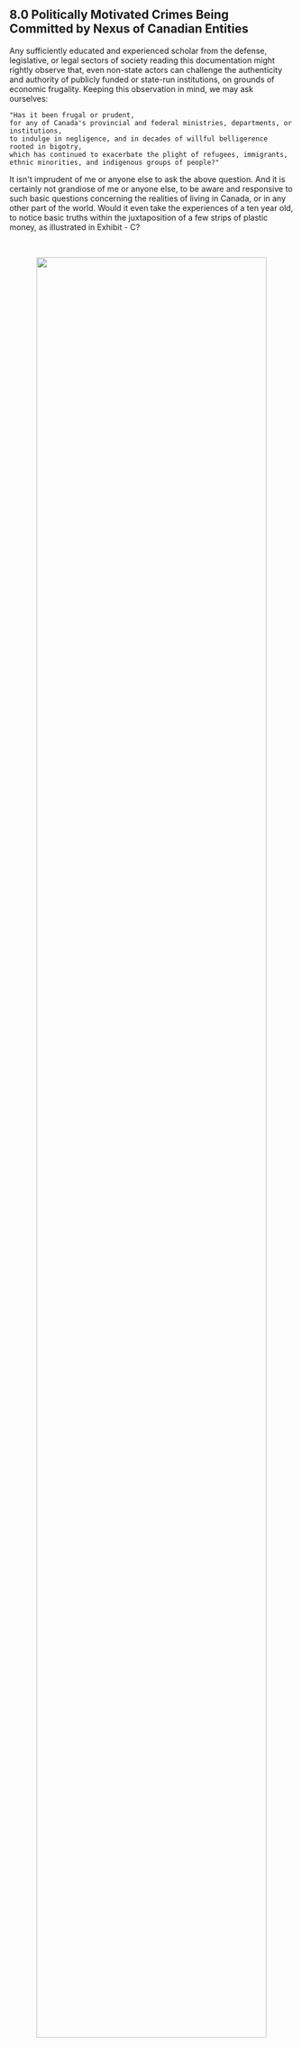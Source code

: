 ## 8.0 Politically Motivated Crimes Being Committed by Nexus of Canadian Entities

Any sufficiently educated and experienced scholar from the defense, legislative, or legal sectors of society reading this documentation might rightly observe that, even non-state actors can challenge the authenticity and authority of publicly funded or state-run institutions, on grounds of economic frugality. Keeping this observation in mind, we may ask ourselves: 

```
"Has it been frugal or prudent, 
for any of Canada's provincial and federal ministries, departments, or institutions, 
to indulge in negligence, and in decades of willful belligerence rooted in bigotry, 
which has continued to exacerbate the plight of refugees, immigrants, ethnic minorities, and indigenous groups of people?"
```

It isn't imprudent of me or anyone else to ask the above question. And it is certainly not grandiose of me or anyone else, to be aware and responsive to such basic questions concerning the realities of living in Canada, or in any other part of the world. Would it even take the experiences of a ten year old, to notice basic truths within the juxtaposition of a few strips of plastic money, as illustrated in Exhibit - C?

<br>

<p align="center">
    <img width="90%" src="/reference_images/exhibit-c.jpg"></img>
    <br>
    | Copyright (C), Sameer A. Khan, 2023. All Rights Reserved. |
</p>

<br>

But, perhaps, ten year old individuals in Canada, wouldn't go around making dozens of those unique, 'defaced' strips of plastic, to then use them on a daily basis as non-fungible-tokens in local shops and mercantile establishments. Or would they? 

Maybe they would instead support their friends and family, by cheering them on, or even joining them in a peaceful rally out on the streets with posters and placards, because they have the youth and energy to do so. However, I'm more mindful of how and where I spend my energies; now I'm too old to walk around under the midday sun, to hold placards up against rubber bullets and batons, alongside other honky-tonk women, mad dogs, and Englishmen. 

So it has been easier for me to make my stand against violence and repression, and give voice to the silently oppressed by using whatever meager resources, GIFs, and gifts I have. 

>When my basic human rights and life were being violated by Dr. Alexandra Paventi-Douglas and social worker Scott Grant of CMHA, they repeatedly told me in strong terms, that they did not approve of the content in my posts on Twitter and on GitHub, and that such content were 'a clear indicator of mental illness.' 
>
>Most egregious and insidious violation of my confidence committed by members of CMHA was due to their prying and gas-lighting behaviors. I had never given my social-media address to them, the only way they could have even found out about my online activities and posts, was through the assistance of Canadian policing and intelligence agencies. Upon going through my online posts, those individuals found fiendish ways to use the content of my art-work and writings against me, via government-sponsored instruments of repressive violence and torture. 

So, it wasn't too surprising for me to be put down for sharing a peaceful form of protest via my creative outputs, or to be tortured, denigrated, maligned, and to even be put through incarceration with near fatal punitive injuries thrust upon me by authority figures working for state-sponsored institutions. Such Canadian civic authorities have continued to commit insidious crimes against peoples of color, from their ivory towers perched upon 'high moral grounds' and 'professional indemnity.' Too many of them are murderous hypocrites, who only superficially portray themselves as humanitarian legalists with sensitivity, empathy, and compassion towards the struggles of people like Uighurs, Rohinghayas, Syrians, Iranians, Ethiopians, Nigerians, Armenians, or Ukrainians. 

As such, do officials from countries like Canada have any legitimate right to dole out moral and ethical criticism concerning human rights violations occurring in other regions of the world? Should they ever again be allowed to place any type of sanctions upon other countries, while they stealthily commit the very same atrocities as authoritarian regimes on their own soil, and in practically every war torn region of the world?

These are important and serious questions, especially due to ongoing politically motivated abuses of psychiatry and other medical practices in countries like Canada. Such crimes and offenses have been carried out continuously for more than a century, on a daily basis, with the aim of repressing and forcibly assimilating First Nations peoples, dissidents, ethnic minorities, peoples of color, newcomers, and even foreign nationals who are permanent or temporary-residents in Canada. 

As such, are the underhanded state-sponsored bad-faith actors, as well as their handlers and supervisors in higher seats of authority within the Americas, and in western Europe, playing fair within the same reality and society that the rest of us on planet earth are currently living in? 

Or are they in a state of delirium, confusion, and delusion where their sense of local and global ground truth has become irreparably warped, and has slipped away completely?

However, not all parliamentarians, or persons in seats of power have been corrupted because of greed, duplicity, and hypocrisy. It is just that even among parliamentarians and community leaders, those who speak up about such issues tend to get castigated in public, humiliated, sidelined from better paid or influential positions within their organizations, defamed, and then simply thrown to the curb for not being 'a team player,' and for not being 'down to earth.' 

This is why, as long as one can get internet connectivity at the curb-side, one can still do as much as individually possible to press a few keystrokes, or pluck a few guitar strings, or beat a few drums, like any other person busking at a street corner, to then send out a few notes, rhymes and rhythms that inspire, and *mobilize* ordinary people who are treated as a nobody. 

So does one need to have sovereignty, grand accolades, or positions of high influence and power in order to e-mail a few letters, or forward a few pamphlets? 

Or does one need to possess genius level intelligence and acumen along with maverick leadership skills, to merely put out a few podcasts and songs? Just think about it, what does one need to have, in order to churn out a bunch of ["what-if scenarios"](https://github.com/callthis/status-quo/blob/main/docs/0B.md#scenario-1---arson-that-causes-extensive-wildfires) from the comfort of their armchair? Most probably just the armchair, yes? 

Within all such avenues of life, one does not need to be a 'jedi' grand master, or a grand vizier, or a grand anything for that matter, to march along with the days of an ordinary life. 

>*One just needs to be free, free as in neither a surf nor a slave.* 

But perhaps, as a word to the wiser, and to those more optimistically cautious among us, shouldn't one be more soft spoken and appealing in their outlook and speech, as opposed to seemingly jagged, arrogant, or abrasive? Many government officials and persons in seats of power are notorious for being secretively vindictive against anybody who "ruffles their feathers." So, wouldn't it be safer to hide and be silent, and accept that they will always be able to get away with their xenophobic acts of hatred and deceit?  

Yes, being polite, or completely avoiding to discuss the mortal sins of corrupt officials and racist agencies does help people who care about things like a pension, and hiding within a crowd also helps those who want to ape someone they aren't. However, I am not one of those people seeking glory, riches, or fame. And that is why, I have no reasons to apologize for how I happen to be comfortable in my own skin, especially not to those who cunningly cast people like me into harm's way, and certainly not to those who knowingly sullied our reputation or imperiled our lives, by misusing and abusing their authority. 

More importantly, as a serious question to all those North American agents and public-service professionals who have colluded to harm persons like me, "Did my 'arrogance' ever injure you in such ways to cause your child to be murdered or killed due to a home invasion by policing agents? Did my 'caustic tone' or artistic-expressions cause your honor to be completely tarnished by indelibly spiking your medical and social security records? Or did your life's work get despoiled through malicious state-sponsored cyber-attacks, just because my Tweets and blog articles appeared 'too egotistical, cryptic, and politically charged?'"

Or, genuinely, did my multi-cultural mannerisms cause hurtful and harmful effects to your bodily functions and to your reproductive system; with further sadistic and demeaning threats ghoulishly cast upon you to be lobotomized, so that you could then be stashed away in an asylum, where you wouldn't even be able to beg for relief through euthanasia? 

---

## 8.1 So What Is To Be Done Next 

Living within the poverty stricken doldrums of Kitchener-Waterloo Region during Covid-era, turned out to be an eye-opener for me.

It helped me apologize to those friends and family who had to put up with my antics, or had become worried due to my distressful situation that gave them many sleepless nights for many months or possibly years. It also made me more acutely aware about my own nature and responsibility in all of this, about how the situation surrounding these chain of events hasn't subsided yet, because of my inability to get-along-to-go-along with treasonous and traitorous people, as well as my inability to go-along-to-get-along with unscrupulous and cowardly people. 

Mindfully putting aside the niceties and facades that are typically used for maintaining social appearances just for being able to fit-in, or for being able to purchase the latest vapor-ware from an upstart company, miraculously saves a great deal of bandwidth and energy. These savings can then naturally be invested in a cause that one would care to live for, rather than to die for. 

So, which cause might motivate me to fight off military goons, and treacherous wetworks-teams hiding in the closets of Canadian hospitals and clinics? 

Well, even though all the people I have ever come in contact with weren't members of any type of militia, mercenary outfits, or vigilante groups — a number of them were sadly too eager and willing, to commit genocides and serial mass murders, via designs of autonomous machines used in automated warfare. 

The gist of the other large volume of documentation detailing the names, affiliations, and methods of operation of those individuals and groups, which is currently doing the rounds among offices of international agencies, is basically this: 

- A group of individuals, companies, secret service agencies, military officers, and contractors, willfully and deliberately contributed to removing safeguards within the control systems of drones. Those safeguards were meant to prevent deaths of civilians and friendly soldiers during the recent Afghanistan and Iraq wars. 

- Those groups of people, subsequently programmed their drones to automatically select, and fire at targets indiscriminately, each time operating within manually designated geographical zones that spanned areas upwards of 40 kilometers in diameter.

So now, imagine if some other military were to do the very same thing against your country, how much of your nation do you suppose would survive if such indiscriminate and automated missile strikes or bombardments were carried out incessantly, on a daily basis for months, and then on a weekly basis for years, with no end in sight? 

One does not need to have Orwellian inklings, or an "overactive imagination", to understand what is in store for humanity due to issues like climate change and global refugee crises boil over. Coincidentally, those issues are getting worse, because too many groups of people with government based authorities vested upon them, to mitigate crises and prevent catastrophes, have remained simply too oblivious, ill-informed, or completely unprepared. 

Worse, a sufficiently large group of government officials and public figures directly have contributed to causing those refugee crises, by actively promoting and propagating the rhetoric of "globalized just retaliations against Islamists and Islamic terror groups", using fallacious presentations given to parliaments and the public, of their respective countries. They have continued to do so, while driving their countries into ever increasing public debt, and by personally profiteering from companies like: Halliburton US, Lockheed Martin US (Skunk Works), Northrop Grumman US, Raytheon US and Canada, FLIR Canada, and BAE Systems UK. 

In particular, they conducted their clandestine affairs of embezzling public funds by siphoning tax-payer monies as bailouts and tax-breaks given to a few large corporations whose significant shareholdings they had already captured, prior to public announcements about those government bailout programs. And then with the use of shell companies in off-shore tax-havens they were able to cover their "down-side", as well as hide their dodgy, windfall earnings. (Similar to these people listed in [the Panama Papers](https://en.wikipedia.org/wiki/List_of_people_named_in_the_Panama_Papers)) 

But that is no secret! That is just the reality of how the world economy and logistic supply chains work in the age of unaccounted for, and unaccountable, "quantitative-easing." 

However, the aliases some of those individuals used in operating those off-shore shell corporations and bank accounts were clandestine, until they weren't on 18th April, 2020. (Soon after that I was illegitimately arrested, framed as a psychopathic terrorist, and tortured via politically motivated abuse of medical sciences by a nexus of public-service agents in Kitchener-Waterloo, Ontario, Canada.)  

>Please view this data trove when you can, and if you are interested, for obtaining the names and aliases of various and several public company CEOs, and CFOs - https://github.com/lightning-chasers/earnings-calls 

Much more significantly, one does not need to have gut wrenching experiences from having to watch Battle Damage Assessment videos — showing young women and children being turned into mist from automated missile strikes or drone-guided attacks launched from herculean aerial gunships — to understand the horrors that recent wars have brought upon every nation on this earth. 

So have I been sufficiently aware about the nature and degree of challenges in living for a cause that can lessen the burden of perhaps just a few of those displaced survivors? Not at every moment.

Often I have almost halted completely out of pain from injuries and wounds inflicted on me, or from dismay in recognizing the global-scale situation all of humanity on this planet is currently encumbered with. 

For how long can one keep hiding from, or turning a blind eye to such genocidal atrocities being committed against humanity by the so-called vanguards of human rights and democracy?

Which remaining *qibla* can one turn towards, in peace as well as in struggle, when every livable space on this earth has already been encroached upon, by surreptitious evil-doers closing in from each direction? 

---

## 8.2 We Can Firstly, Recapitulate 

The following series of opportunistic methods were used in committing blatant misdeeds and heinous violations by coordinated members of CMHA, WRPS, GRHC, intelligence agencies, and offices of The Justice of Peace in Ontario. 

1. Spiked medical records with willful fabrications and fraudulent statements

2. Illegitimate police records with fabricated statistical and demographic data

3. Fabricated justifications provided to a make-shift judicial authority, for detaining persons in a substitute jail within a government-supported medical facility 

4. Exploiting loopholes within the judicial system that circumvent the need to provide strong
evidence to a magistrate or a judge, for a proper arrest warrant 

5. Use of coordination and communication tools for orchestrating a malicious plan 

6. Use of shared databases and software with misleading subjective data and fabricated pretexts that were falsely represented as being legitimate, objective, and truthful  

7. Normalized official policies among public institutions that forcefully deprive visible minorities of our rights to religious and cultural necessities, especially minority groups that are non-Christian 

8. Duress via the tools, policies, architectural design and layout of the detention facility

9. Threats to further deprive persons of their rights and privileges for speaking up while being subject to molestation and harm in the name of 'medical treatment' 

10. Coerced or forced administration of narcotic or toxic drugs that paradoxically cause the psychiatric or behavioral symptoms, that they are 'meant to treat' 

11. Causing sexual and reproductive harm via heavy or sustained doses of toxic drugs 

12. Forced administration of contraindicated drugs with the specific likelihood of causing seizures, stroke, blood pressure increase, arrhythmia, cardiac arrest, nerve damage, or other long term complications including death, due to thrombosis   

13. Cyber-attacks with cyber-warfare tools via the aid of secret services to tamper with material evidence of genocides 

14. Using public-service units to dehumanize, discredit, suppress, and conduct surreptitiously violent acts of terror against: ethnic minorities; peoples of color; and witnesses of other crimes, violations, and offenses committed by state-sponsored groups 

>**By no means were such violations minor mistakes, misunderstandings, or slip ups. Worst of all, I wasn't the first, nor have I been the last person to be subjected to murderous and devastating harms by Canadian state-sponsored agents and agencies.** 

<p align="center"> --- End of Section 8 --- </p>